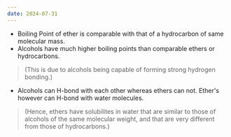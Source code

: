 ```yaml
---
date: 2024-07-31
---
```


- Boiling Point of ether is comparable with that of a hydrocarbon of same molecular mass.
- Alcohols have much higher boiling points than comparable ethers or hydrocarbons.
> (This is due to alcohols being capable of forming strong hydrogen bonding.)
- Alcohols can H-bond with each other whereas ethers can not. Ether's however can H-bond with water molecules.
> (Hence, ethers have solubilites in water that are similar to those of alcohols of the same molecular weight, and that are very different from those of hydrocarbons.)